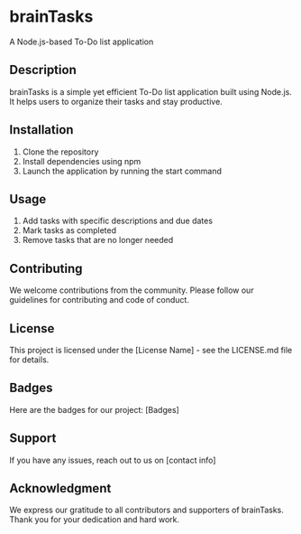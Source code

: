 # brainTasks
A Node.js-based To-Do list application

## Description
brainTasks is a simple yet efficient To-Do list application built using Node.js. It helps users to organize their tasks and stay productive.

## Installation
1. Clone the repository
2. Install dependencies using npm
3. Launch the application by running the start command

## Usage
1. Add tasks with specific descriptions and due dates
2. Mark tasks as completed
3. Remove tasks that are no longer needed

## Contributing
We welcome contributions from the community. Please follow our guidelines for contributing and code of conduct.

## License
This project is licensed under the [License Name] - see the LICENSE.md file for details.

## Badges
Here are the badges for our project: [Badges]

## Support
If you have any issues, reach out to us on [contact info]

## Acknowledgment
We express our gratitude to all contributors and supporters of brainTasks. Thank you for your dedication and hard work.